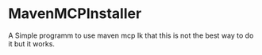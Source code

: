 # MavenMCPInstaller
A Simple programm to use maven mcp
Ik that this is not the best way to do it but it works.
